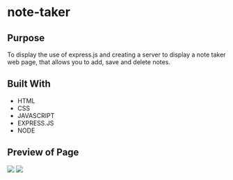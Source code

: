 # note-taker

## Purpose 
To display the use of express.js and creating a server to display a note taker web page, that allows you to add, save and delete notes.

## Built With
* HTML <br>
* CSS <br>
* JAVASCRIPT <br>
* EXPRESS.JS <br>
* NODE 

## Preview of Page
<img src="./assets/images/note-img.png">
<img src="./assets/images/notes-img.png">


